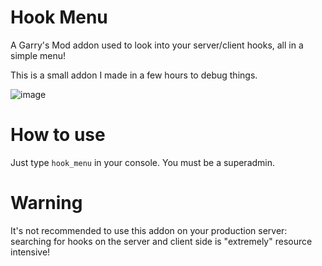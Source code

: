 # Hook Menu
 
 A Garry's Mod addon used to look into your server/client hooks, all in a simple menu!
 
 This is a small addon I made in a few hours to debug things.
 
![image](https://github.com/ItsJustMiaouss/hook-menu/assets/59478524/a1d9f319-61dc-423d-9684-a8f6176c2f86)

# How to use

Just type ``hook_menu`` in your console. You must be a superadmin.

# Warning

It's not recommended to use this addon on your production server: searching for hooks on the server and client side is "extremely" resource intensive!
